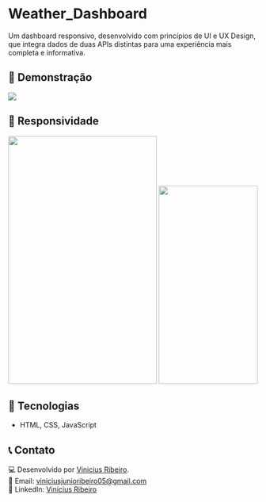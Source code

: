 # Weather_Dashboard

Um dashboard responsivo, desenvolvido com princípios de UI e UX Design, que integra dados de duas APIs distintas para uma experiência mais completa e informativa.

## 🎥 Demonstração  

<img aling="center" src="/Character Counter/src/assets/demo/Character_counter_visualizer_action.png">

## 📱 Responsividade

<div align="center">
  <img height="500" width="300" src="/Character Counter/src/assets/demo/Character_counter_visualizer_tablet.png">
  <img height="400" width="200" src="/Character Counter/src/assets/demo/Character_counter_visualizer_mobile.png">
</div>

## 🚀 Tecnologias

- HTML, CSS, JavaScript

## 📞 Contato  
💻 Desenvolvido por [Vinicius Ribeiro](https://github.com/vinny-rbs).  
📧 Email: viniciusjunioribeiro05@gmail.com  
🔗 LinkedIn: [Vinicius Ribeiro](https://www.linkedin.com/in/vinicius-rbs/)
